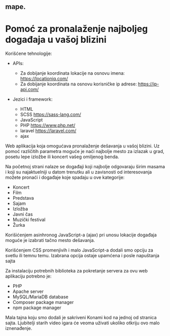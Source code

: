 ## mape.
# Pomoć za pronalaženje najboljeg događaja u vašoj blizini

Korišćene  tehnologije:
- APIs:
    - Za dobijanje koordinata lokacije na osnovu imena: https://locationiq.com/ 
    - Za dobijanje koordinata na osnovu korisničke ip adrese: https://ip-api.com/

- Jezici i framework:
    - HTML
    - SCSS https://sass-lang.com/
    - JavaScript
    - PHP https://www.php.net/
    - laravel https://laravel.com/ 
    - ajax

Web aplikacija koja omogućava pronalaženje dešavanja u vašoj blizini. Uz pomoć različitih parametra moguće je naći najbolje mesto za izlazak u grad, posetu lepe izložbe ili koncert vašeg omiljenog benda. 

Na početnoj strani nalaze se događaji koji najbolje odgovaraju širim masama i koji su najaktuelniji u datom trenutku ali u zavisnosti od interesovanja možete pronaći i događaje koje spadaju u ove kategorije:
- Koncert
- Film
- Predstava
- Sajam
- Izložba
- Javni čas
- Muzički festival
- Žurka

Korišićenjem asinhronog JavaScript-a (ajax) pri unosu lokacije događaja moguće je izabrati tačno mesto dešavanja.

Korišćenjem CSS promenjivih i malo JavaScript-a dodali smo opciju za svetlu ili temnu temu. Izabrana opcija ostaje upamćena i posle napuštanja sajta

Za instalaciju potrebnih biblioteka za pokretanje servera za ovu web aplikaciju potrebno je:
- PHP
- Apache server
- MySQL/MariaDB database
- Composer package manager
- npm package manager

Mala tajna koju smo dodali je sakriveni Konami kod na jednoj od stranica sajta. Ljubitelji starih video igara će veoma uživati ukoliko otkriju ovo malo iznenađenje.